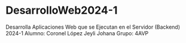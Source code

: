 # DesarrolloWeb2024-1
Desarrolla Aplicaciones Web que se Ejecutan en el Servidor (Backend) 2024-1
Alumno:
Coronel López Jeyli Johana
Grupo:
4AVP
